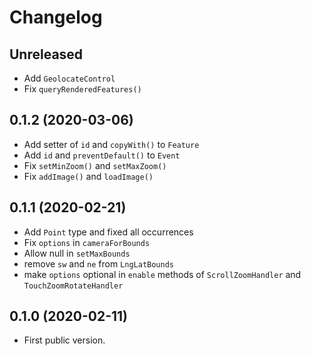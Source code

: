 # Changelog

## Unreleased

* Add `GeolocateControl`
* Fix `queryRenderedFeatures()`

## 0.1.2 (2020-03-06)

* Add setter of `id` and `copyWith()` to `Feature`
* Add `id` and `preventDefault()` to `Event`
* Fix `setMinZoom()` and `setMaxZoom()`
* Fix `addImage()` and `loadImage()`

## 0.1.1 (2020-02-21)

* Add `Point` type and fixed all occurrences
* Fix `options` in `cameraForBounds`
* Allow null in `setMaxBounds`
* remove `sw` and `ne` from `LngLatBounds`
* make `options` optional in `enable` methods of `ScrollZoomHandler` and `TouchZoomRotateHandler`

## 0.1.0 (2020-02-11)

* First public version.
